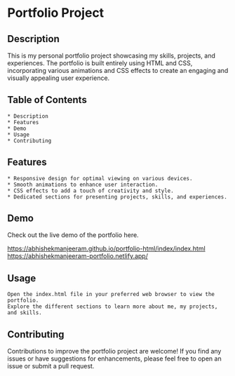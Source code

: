 # Portfolio Project
## Description

This is my personal portfolio project showcasing my skills, projects, and experiences. The portfolio is built entirely using HTML and CSS, incorporating various animations and CSS effects to create an engaging and visually appealing user experience.

## Table of Contents

    * Description
    * Features
    * Demo
    * Usage
    * Contributing


## Features

    * Responsive design for optimal viewing on various devices.
    * Smooth animations to enhance user interaction.
    * CSS effects to add a touch of creativity and style.
    * Dedicated sections for presenting projects, skills, and experiences.

## Demo

Check out the live demo of the portfolio here.

https://abhishekmanjeeram.github.io/portfolio-html/index/index.html
https://abhishekmanjeeram-portfolio.netlify.app/


## Usage

    Open the index.html file in your preferred web browser to view the portfolio.
    Explore the different sections to learn more about me, my projects, and skills.

## Contributing

Contributions to improve the portfolio project are welcome! If you find any issues or have suggestions for enhancements, please feel free to open an issue or submit a pull request.

